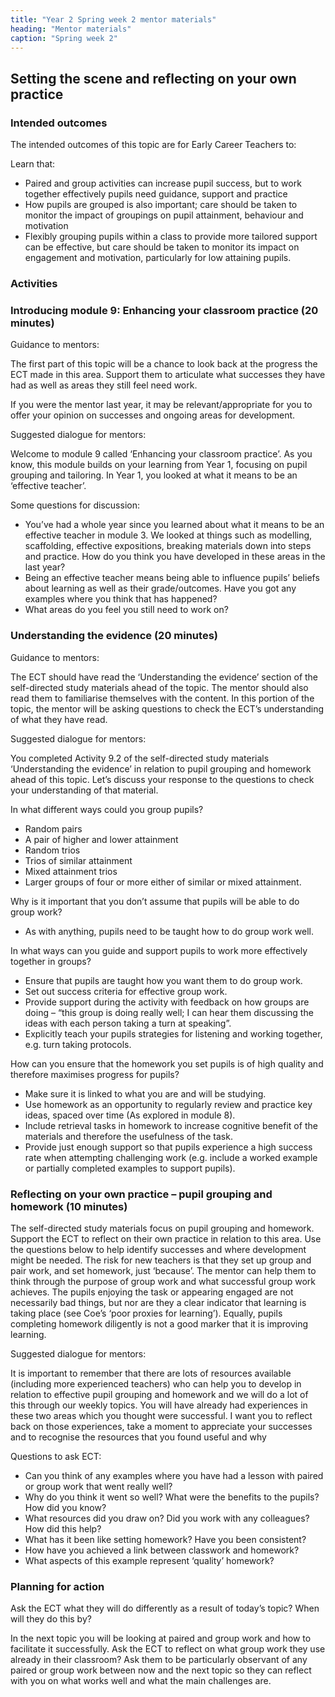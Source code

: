 ```yaml
---
title: "Year 2 Spring week 2 mentor materials"
heading: "Mentor materials"
caption: "Spring week 2"
---
```


## Setting the scene and reflecting on your own practice

### Intended outcomes

The intended outcomes of this topic are for Early Career Teachers to:

Learn that:

- Paired and group activities can increase pupil success, but to work together effectively pupils need guidance, support and practice
- How pupils are grouped is also important; care should be taken to monitor the impact of groupings on pupil attainment, behaviour and motivation
- Flexibly grouping pupils within a class to provide more tailored support can be effective, but care should be taken to monitor its impact on engagement and motivation, particularly for low attaining pupils.

### Activities

### Introducing module 9: Enhancing your classroom practice (20 minutes)

Guidance to mentors:

The first part of this topic will be a chance to look back at the progress the ECT made in this area. Support them to articulate what successes they have had as well as areas they still feel need work.

If you were the mentor last year, it may be relevant/appropriate for you to offer your opinion on successes and ongoing areas for development.

Suggested dialogue for mentors:

Welcome to module 9 called ‘Enhancing your classroom practice’. As you know, this module builds on your learning from Year 1, focusing on pupil grouping and tailoring. In Year 1, you looked at what it means to be an ‘effective teacher’.

Some questions for discussion:

- You’ve had a whole year since you learned about what it means to be an effective teacher in module 3. We looked at things such as modelling, scaffolding, effective expositions, breaking materials down into steps and practice. How do you think you have developed in these areas in the last year?
- Being an effective teacher means being able to influence pupils’ beliefs about learning as well as their grade/outcomes. Have you got any examples where you think that has happened?
- What areas do you feel you still need to work on?


### Understanding the evidence (20 minutes)

Guidance to mentors:

The ECT should have read the ‘Understanding the evidence’ section of the self-directed study materials ahead of the topic. The mentor should also read them to familiarise themselves with the content. In this portion of the topic, the mentor will be asking questions to check the ECT’s understanding of what they have read.

Suggested dialogue for mentors:

You completed Activity 9.2 of the self-directed study materials ‘Understanding the evidence’ in relation to pupil grouping and homework ahead of this topic. Let’s discuss your response to the questions to check your understanding of that material.

In what different ways could you group pupils?

- Random pairs
- A pair of higher and lower attainment
- Random trios
- Trios of similar attainment
- Mixed attainment trios
- Larger groups of four or more either of similar or mixed attainment.

Why is it important that you don’t assume that pupils will be able to do group work?

- As with anything, pupils need to be taught how to do group work well.

In what ways can you guide and support pupils to work more effectively together in groups?

- Ensure that pupils are taught how you want them to do group work.
- Set out success criteria for effective group work.
- Provide support during the activity with feedback on how groups are doing – “this group is doing really well; I can hear them discussing the ideas with each person taking a turn at speaking”.
- Explicitly teach your pupils strategies for listening and working together, e.g. turn taking protocols.

How can you ensure that the homework you set pupils is of high quality and therefore maximises progress for pupils?

- Make sure it is linked to what you are and will be studying.
- Use homework as an opportunity to regularly review and practice key ideas, spaced over time (As explored in module 8).
- Include retrieval tasks in homework to increase cognitive benefit of the materials and therefore the usefulness of the task.
- Provide just enough support so that pupils experience a high success rate when attempting challenging work (e.g. include a worked example or partially completed examples to support pupils).

### Reflecting on your own practice – pupil grouping and homework (10 minutes)

The self-directed study materials focus on pupil grouping and homework. Support the ECT to reflect on their own practice in relation to this area. Use the questions below to help identify successes and where development might be needed. The risk for new teachers is that they set up group and pair work, and set homework, just ‘because’. The mentor can help them to think through the purpose of group work and what successful group work achieves. The pupils enjoying the task or appearing engaged are not necessarily bad things, but nor are they a clear indicator that learning is taking place (see Coe’s ‘poor proxies for learning’). Equally, pupils completing homework diligently is not a good marker that it is improving learning.

Suggested dialogue for mentors:

It is important to remember that there are lots of resources available (including more experienced teachers) who can help you to develop in relation to effective pupil grouping and homework and we will do a lot of this through our weekly topics. You will have already had experiences in these two areas which you thought were successful. I want you to reflect back on those experiences, take a moment to appreciate your successes and to recognise the resources that you found useful and why

Questions to ask ECT:

- Can you think of any examples where you have had a lesson with paired or group work that went really well?
- Why do you think it went so well? What were the benefits to the pupils? How did you know?
- What resources did you draw on? Did you work with any colleagues? How did this help?
- What has it been like setting homework? Have you been consistent?
- How have you achieved a link between classwork and homework?
- What aspects of this example represent ‘quality’ homework?

### Planning for action

Ask the ECT what they will do differently as a result of today’s topic? When will they do this by?

In the next topic you will be looking at paired and group work and how to facilitate it successfully. Ask the ECT to reflect on what group work they use already in their classroom? Ask them to be particularly observant of any paired or group work between now and the next topic so they can reflect with you on what works well and what the main challenges are.

